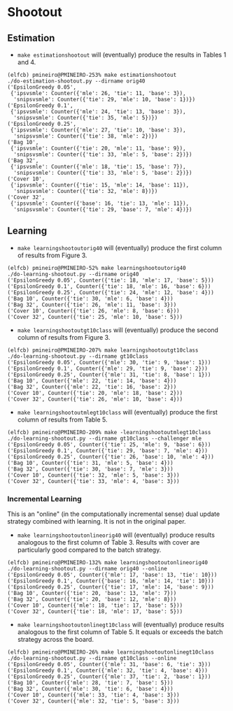 # Shootout

## Estimation

* ```make estimationshootout``` will (eventually) produce the results in Tables 1 and 4.
```console
(elfcb) pmineiro@PMINEIRO-253% make estimationshootout 
./do-estimation-shootout.py --dirname orig40
('EpsilonGreedy 0.05',
 {'ipsvsmle': Counter({'mle': 26, 'tie': 11, 'base': 3}),
  'snipsvsmle': Counter({'tie': 29, 'mle': 10, 'base': 1})})
('EpsilonGreedy 0.1',
 {'ipsvsmle': Counter({'mle': 24, 'tie': 13, 'base': 3}),
  'snipsvsmle': Counter({'tie': 35, 'mle': 5})})
('EpsilonGreedy 0.25',
 {'ipsvsmle': Counter({'mle': 27, 'tie': 10, 'base': 3}),
  'snipsvsmle': Counter({'tie': 38, 'mle': 2})})
('Bag 10',
 {'ipsvsmle': Counter({'tie': 20, 'mle': 11, 'base': 9}),
  'snipsvsmle': Counter({'tie': 33, 'mle': 5, 'base': 2})})
('Bag 32',
 {'ipsvsmle': Counter({'mle': 18, 'tie': 15, 'base': 7}),
  'snipsvsmle': Counter({'tie': 33, 'mle': 5, 'base': 2})})
('Cover 10',
 {'ipsvsmle': Counter({'tie': 15, 'mle': 14, 'base': 11}),
  'snipsvsmle': Counter({'tie': 32, 'mle': 8})})
('Cover 32',
 {'ipsvsmle': Counter({'base': 16, 'tie': 13, 'mle': 11}),
  'snipsvsmle': Counter({'tie': 29, 'base': 7, 'mle': 4})})
```

## Learning

 * ```make learningshootoutorig40``` will (eventually) produce the first column of results from Figure 3.
 ```console
(elfcb) pmineiro@PMINEIRO-52% make learningshootoutorig40
./do-learning-shootout.py --dirname orig40
('EpsilonGreedy 0.05', Counter({'tie': 18, 'mle': 17, 'base': 5}))
('EpsilonGreedy 0.1', Counter({'tie': 18, 'mle': 16, 'base': 6}))
('EpsilonGreedy 0.25', Counter({'tie': 24, 'mle': 12, 'base': 4}))
('Bag 10', Counter({'tie': 30, 'mle': 6, 'base': 4}))
('Bag 32', Counter({'tie': 26, 'mle': 11, 'base': 3}))
('Cover 10', Counter({'tie': 26, 'mle': 8, 'base': 6}))
('Cover 32', Counter({'tie': 25, 'mle': 10, 'base': 5}))
```
 * ```make learningshootoutgt10class``` will (eventually) produce the second column of results from Figure 3.
 ```console
 (elfcb) pmineiro@PMINEIRO-207% make learningshootoutgt10class
./do-learning-shootout.py --dirname gt10class
('EpsilonGreedy 0.05', Counter({'mle': 30, 'tie': 9, 'base': 1}))
('EpsilonGreedy 0.1', Counter({'mle': 29, 'tie': 9, 'base': 2}))
('EpsilonGreedy 0.25', Counter({'mle': 31, 'tie': 8, 'base': 1}))
('Bag 10', Counter({'mle': 22, 'tie': 14, 'base': 4}))
('Bag 32', Counter({'mle': 22, 'tie': 16, 'base': 2}))
('Cover 10', Counter({'tie': 20, 'mle': 18, 'base': 2}))
('Cover 32', Counter({'tie': 26, 'mle': 10, 'base': 4}))
 ```
 
 * ```make learningshootoutmlegt10class``` will (eventually) produce the first column of results from Table 5.
 ```console
 (elfcb) pmineiro@PMINEIRO-209% make -learningshootoutmlegt10class
./do-learning-shootout.py --dirname gt10class --challenger mle
('EpsilonGreedy 0.05', Counter({'tie': 25, 'mle': 9, 'base': 6}))
('EpsilonGreedy 0.1', Counter({'tie': 29, 'base': 7, 'mle': 4}))
('EpsilonGreedy 0.25', Counter({'tie': 26, 'base': 10, 'mle': 4}))
('Bag 10', Counter({'tie': 31, 'mle': 5, 'base': 4}))
('Bag 32', Counter({'tie': 30, 'base': 7, 'mle': 3}))
('Cover 10', Counter({'tie': 32, 'mle': 5, 'base': 3}))
('Cover 32', Counter({'tie': 33, 'mle': 4, 'base': 3}))
 ```
### Incremental Learning

This is an "online" (in the computationally incremental sense) dual update strategy combined with learning.  It is not in the original paper.

* ```make learningshootoutonlineorig40``` will (eventually) produce results analogous to the first column of Table 3.  Results with cover are particularly good compared to the batch strategy.
```console
(elfcb) pmineiro@PMINEIRO-132% make learningshootoutonlineorig40
./do-learning-shootout.py --dirname orig40 --online
('EpsilonGreedy 0.05', Counter({'mle': 17, 'base': 13, 'tie': 10}))
('EpsilonGreedy 0.1', Counter({'base': 16, 'mle': 14, 'tie': 10}))
('EpsilonGreedy 0.25', Counter({'tie': 17, 'mle': 14, 'base': 9}))
('Bag 10', Counter({'tie': 20, 'base': 13, 'mle': 7}))
('Bag 32', Counter({'tie': 20, 'base': 12, 'mle': 8}))
('Cover 10', Counter({'mle': 18, 'tie': 17, 'base': 5}))
('Cover 32', Counter({'tie': 18, 'mle': 17, 'base': 5}))
```
* ```make learningshootoutonlinegt10class``` will (eventually) produce results analogous to the first column of Table 5.  It equals or exceeds the batch strategy across the board.
```console
(elfcb) pmineiro@PMINEIRO-26% make learningshootoutonlinegt10class
./do-learning-shootout.py --dirname gt10class --online
('EpsilonGreedy 0.05', Counter({'mle': 31, 'base': 6, 'tie': 3}))
('EpsilonGreedy 0.1', Counter({'mle': 32, 'tie': 4, 'base': 4}))
('EpsilonGreedy 0.25', Counter({'mle': 37, 'tie': 2, 'base': 1}))
('Bag 10', Counter({'mle': 28, 'tie': 7, 'base': 5}))
('Bag 32', Counter({'mle': 30, 'tie': 6, 'base': 4}))
('Cover 10', Counter({'mle': 33, 'tie': 4, 'base': 3}))
('Cover 32', Counter({'mle': 32, 'tie': 5, 'base': 3}))
```
